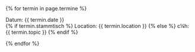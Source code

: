 {% for termin in page.termine %}
<p>
	Datum: {{ termin.date }}<br>
	{% if termin.stammtisch %}
	Location: {{ termin.location }}
	{% else %}
	c¼h: {{ termin.topic }}
	{% endif %}
</p>
{% endfor %}
